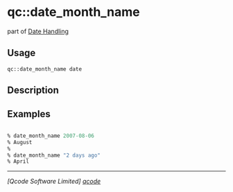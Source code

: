 qc::date_month_name
===================

part of [Date Handling](../date.md)

Usage
-----
`qc::date_month_name date`

Description
-----------


Examples
--------
```tcl

% date_month_name 2007-08-06
% August
%
% date_month_name "2 days ago"
% April

```

----------------------------------
*[Qcode Software Limited] [qcode]*

[qcode]: http://www.qcode.co.uk "Qcode Software"